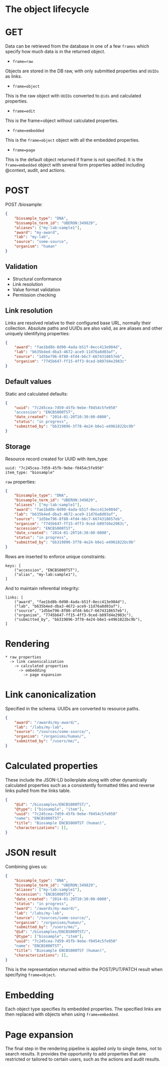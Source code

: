 # The object lifecycle

# GET

Data can be retrieved from the database in one of a few `frames` which specify how much data is in the returned object.

* `frame=raw`

Objects are stored in the DB raw, with only submitted properties and `UUIDs` as links.

* `frame=object`

This is the raw object with `UUIDs` converted to `@ids` and calculated properties.

* `frame=edit`

This is the frame=object without calculated properties.

* `frame=embedded`

This is the `frame=object` object with all the embedded properties.

* `frame=page`

This is the default object returned if frame is not specified. It is the `frame=embedded` object with several form properties added including @context, audit, and actions.

# POST

POST /biosample:

```json
{
    "biosample_type": "DNA",
    "biosample_term_id": "UBERON:349829",
    "aliases": ["my-lab:sample1"],
    "award": "my-award",
    "lab": "my-lab",
    "source": "some-source",
    "organism": "human"
}
```

## Validation

* Structural conformance
* Link resolution
* Value format validation
* Permission checking


## Link resolution

Links are resolved relative to their configured base URL, normally their collection.
Absolute paths and UUIDs are also valid, as are aliases and other uniquely identifying properties:

```json
{
    "award": "fae1bd8b-0d90-4ada-b51f-0ecc413e904d",
    "lab": "b635b4ed-dba3-4672-ace9-11d76a8d03af",
    "source": "1d5be796-8f80-4fd4-b6c7-6674318657eb",
    "organism": "7745b647-ff15-4ff3-9ced-b897d4e2983c"
}
```

## Default values

Static and calculated defaults:

```json
{
    "uuid": "7c245cea-7d59-45fb-9ebe-f0454c5fe950"
    "accession": "ENCBS000TST",
    "date_created": "2014-01-20T10:30:00-0800",
    "status": "in progress",
    "submitted_by": "bb319896-3f78-4e24-b6e1-e4961822bc9b"
}
```

## Storage

Resource record created for UUID with item_type:

```
uuid: "7c245cea-7d59-45fb-9ebe-f0454c5fe950"
item_type: "biosample"
```

`raw` properties:

```json
{
    "biosample_type": "DNA",
    "biosample_term_id": "UBERON:349829",
    "aliases": ["my-lab:sample1"],
    "award": "fae1bd8b-0d90-4ada-b51f-0ecc413e904d",
    "lab": "b635b4ed-dba3-4672-ace9-11d76a8d03af",
    "source": "1d5be796-8f80-4fd4-b6c7-6674318657eb",
    "organism": "7745b647-ff15-4ff3-9ced-b897d4e2983c",
    "accession": "ENCBS000TST",
    "date_created": "2014-01-20T10:30:00-0800",
    "status": "in progress",
    "submitted_by": "bb319896-3f78-4e24-b6e1-e4961822bc9b"
}
```

Rows are inserted to enforce unique constraints:

```
keys: [
    ("accession", "ENCBS000TST"),
    ("alias", "my-lab:sample1"),
]
```

And to maintain referential integrity:

```
links: [
    ("award", "fae1bd8b-0d90-4ada-b51f-0ecc413e904d"),
    ("lab", "b635b4ed-dba3-4672-ace9-11d76a8d03af"),
    ("source", "1d5be796-8f80-4fd4-b6c7-6674318657eb"),
    ("organism", "7745b647-ff15-4ff3-9ced-b897d4e2983c"),
    ("submitted_by", "bb319896-3f78-4e24-b6e1-e4961822bc9b"),
]
```

# Rendering

```
* raw properties
  -> link canonicalization
    -> calculated properties
      -> embedding
        -> page expansion
```


# Link canonicalization

Specified in the schema. UUIDs are converted to resource paths.

```json
{
    "award": "/awards/my-award/",
    "lab": "/labs/my-lab",
    "source": "/sources/some-source/",
    "organism": "/organisms/human/",
    "submitted_by": "/users/me/",
}
````

# Calculated properties

These include the JSON-LD boilerplate along with other dynamically calculated properties such as a consistently formatted titles and reverse links pulled from the links table.
```json
{
    "@id": "/biosamples/ENCBS000TST/",
    "@type": ["biosample", "item"],
    "uuid": "7c245cea-7d59-45fb-9ebe-f0454c5fe950"
    "name": "ENCBS000TST",
    "title": "Biosample ENCBS000TST (human)",
    "characterizations": [],
}
```

# JSON result

Combining gives us:
```json
{
    "biosample_type": "DNA",
    "biosample_term_id": "UBERON:349829",
    "aliases": ["my-lab:sample1"],
    "accession": "ENCBS000TST",
    "date_created": "2014-01-20T10:30:00-0800",
    "status": "in progress",
    "award": "/awards/my-award/",
    "lab": "/labs/my-lab",
    "source": "/sources/some-source/",
    "organism": "/organisms/human/",
    "submitted_by": "/users/me/",
    "@id": "/biosamples/ENCBS000TST/",
    "@type": ["biosample", "item"],
    "uuid": "7c245cea-7d59-45fb-9ebe-f0454c5fe950"
    "name": "ENCBS000TST",
    "title": "Biosample ENCBS000TST (human)",
    "characterizations": [],
}
```

This is the representation returned within the POST/PUT/PATCH result when specifying `frame=object`.


# Embedding

Each object type specifies its embedded properties. The specified links are then replaced with objects when using `frame=embedded`.


# Page expansion

The final step in the rendering pipeline is applied only to single items, not to search results. It provides the opportunity to add properties that are restricted or tailored to certain users, such as the actions and audit results.
